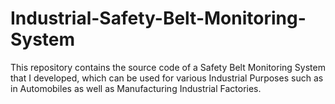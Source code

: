# Industrial-Safety-Belt-Monitoring-System
This repository contains the source code of a Safety Belt Monitoring System that I developed, which can be used for various Industrial Purposes such as in Automobiles as well as Manufacturing Industrial Factories.
